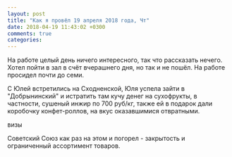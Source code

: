 ```yaml
---
layout: post
title: "Как я провёл 19 апреля 2018 года, Чт"
date: 2018-04-19 11:43:02 +0300
comments: true
categories: 
---
```

На работе целый день ничего интересного, так что рассказать нечего. Хотел пойти в зал в счёт вчерашнего дня, но так и не пошёл. На работе просидел почти до семи.

С Юлей встретились на Сходненской, Юля успела зайти в "Добрынинский" и истратить там кучу денег на сухофрукты, в частности, сушеный инжир по 700 руб/кг, также ей в подарок дали коробочку конфет-роллов, на вкус оказавшимися отвратными. 

визы

Советский Союз как раз на этом и погорел - закрытость и ограниченный ассортимент товаров.